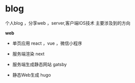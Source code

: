 # blog


个人blog ，分享web ，server,客户端IOS技术
主要涉及到的方向

**web**   
- 单页应用 react ，vue ，微信小程序    

- 服务端渲染  next 

- 服务端生成静态网站   gatsby

- 静态Web生成     hugo




